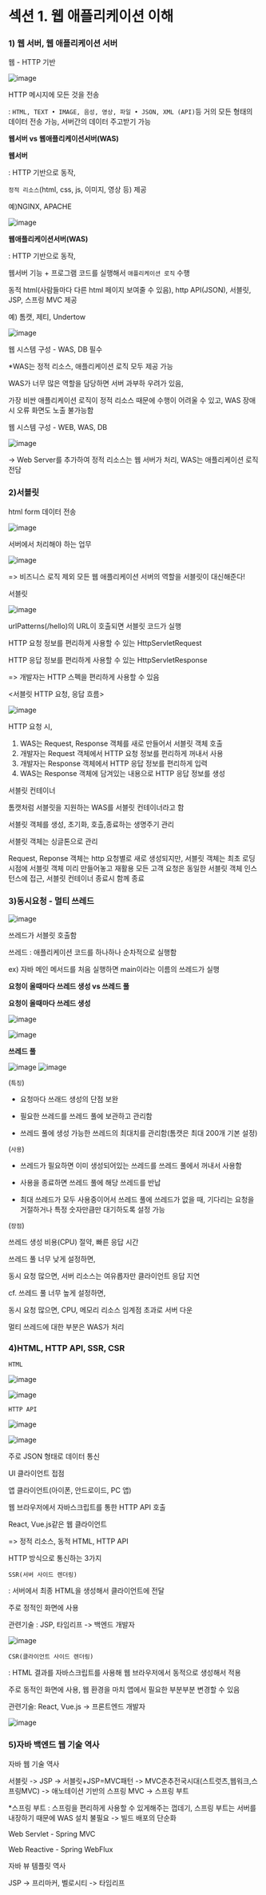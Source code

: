 # 섹션 1. 웹 애플리케이션 이해

### 1) 웹 서버, 웹 애플리케이션 서버

웹 - HTTP 기반

![image](https://user-images.githubusercontent.com/69749222/189489834-04152686-872d-413f-919d-d4cf3b05e0d0.png)

HTTP 메시지에 모든 것을 전송

: `HTML, TEXT • IMAGE, 음성, 영상, 파일 • JSON, XML (API)`등 거의 모든 형태의 데이터 전송 가능, 서버간의 데이터 주고받기 가능



**웹서버 vs 웹애플리케이션서버(WAS)**

**웹서버**

: HTTP 기반으로 동작, 

`정적 리소스`(html, css, js, 이미지, 영상 등) 제공

예)NGINX, APACHE

![image](https://user-images.githubusercontent.com/69749222/189489889-7a853172-c9b5-4f78-aedb-0a4637e8db0f.png)




**웹애플리케이션서버(WAS)**

: HTTP 기반으로 동작, 

웹서버 기능 + 프로그램 코드를 실행해서 `애플리케이션 로직` 수행

동적 html(사람들마다 다른 html 페이지 보여줄 수 있음), http API(JSON), 서블릿, JSP, 스프링 MVC 제공

예) 톰캣, 제티, Undertow

![image](https://user-images.githubusercontent.com/69749222/189489944-25899f05-786e-45b4-8472-4ca48c87a140.png)




웹 시스템 구성 - WAS, DB 필수

*WAS는 정적 리소스, 애플리케이션 로직 모두 제공 가능

WAS가 너무 많은 역할을 담당하면 서버 과부하 우려가 있음, 

가장 비싼 애플리케이션 로직이 정적 리소스 때문에 수행이 어려울 수 있고, WAS 장애 시 오류 화면도 노출 불가능함

웹 시스템 구성 - WEB, WAS, DB

![image](https://user-images.githubusercontent.com/69749222/189490553-e826fcb6-8c26-49e4-866b-0c5c4a31b055.png)


-> Web Server를 추가하여 정적 리소스는 웹 서버가 처리, WAS는 애플리케이션 로직 전담



### 2)서블릿

html form 데이터 전송

![image](https://user-images.githubusercontent.com/69749222/189490563-e39f7f6f-fae5-4ca5-a6ad-c06fcdd5f6ca.png)


서버에서 처리해야 하는 업무

![image](https://user-images.githubusercontent.com/69749222/189490595-9f49044b-444f-485b-ba09-21d9cf659d4b.png)

=> 비즈니스 로직 제외 모든 웹 애플리케이션 서버의 역할을 서블릿이 대신해준다!

서블릿

![image](https://user-images.githubusercontent.com/69749222/189490610-ae669930-bd18-4c6c-9a07-12d58a687f86.png)

urlPatterns(/hello)의 URL이 호출되면 서블릿 코드가 실행

HTTP 요청 정보를 편리하게 사용할 수 있는 HttpServletRequest

HTTP 응답 정보를 편리하게 사용할 수 있는 HttpServletResponse

=> 개발자는  HTTP 스펙을  편리하게 사용할 수 있음



<서블릿 HTTP 요청, 응답 흐름>

![image](https://user-images.githubusercontent.com/69749222/189490640-3a6730d0-2a7c-41e0-9e40-448246940743.png)

HTTP 요청 시,

1) WAS는 Request, Response 객체를 새로 만들어서 서블릿 객체 호출
2) 개발자는 Request 객체에서 HTTP 요청 정보를 편리하게 꺼내서 사용
3) 개발자는 Response 객체에서  HTTP 응답 정보를 편리하게 입력
4) WAS는 Response 객체에 담겨있는 내용으로 HTTP 응답 정보를 생성



서블릿 컨테이너

톰캣처럼 서블릿을 지원하는 WAS를 서블릿 컨테이너라고 함

서블릿 객체를 생성, 초기화, 호츨,종료하는 생명주기 관리

서블릿 객체는 싱글톤으로 관리

Request, Reponse 객체는 http 요청별로 새로 생성되지만, 서블릿 객체는 최초 로딩 시점에 서블릿 객체 미리 만들어놓고 재활용 모든 고객 요청은 동일한 서블릿 객체 인스턴스에 접근, 서블릿 컨테이너 종료시 함께 종료



### 3)동시요청 - 멀티 쓰레드

![image](https://user-images.githubusercontent.com/69749222/189490701-8b0d05f3-7893-4403-b720-6371583aff0a.png)

쓰레드가 서블릿 호출함

쓰레드 : 애플리케이션 코드를 하나하나 순차적으로 실행함

ex) 자바 메인 메서드를 처음 실행하면 main이라는 이름의 쓰레드가 실행


**요청이 올때마다 쓰레드 생성 vs 쓰레드 풀**

**요청이 올때마다 쓰레드 생성**

![image](https://user-images.githubusercontent.com/69749222/189490807-8acd344a-e682-4452-9f7a-cec0a806fbcf.png)


![image](https://user-images.githubusercontent.com/69749222/189490814-45692e59-f45c-4e35-9cd6-5e766aa65020.png)



**쓰레드 풀**

![image](https://user-images.githubusercontent.com/69749222/189490825-ed8768ad-b827-48fe-8d2f-1050fac1f7d9.png)
![image](https://user-images.githubusercontent.com/69749222/189490842-54a6be8d-33b2-43b2-8b36-dd89ee8d22e3.png)


(`특징`)

- 요청마다 쓰래드 생성의 단점 보완

- 필요한 쓰레드를 쓰레드 풀에 보관하고 관리함

- 쓰레드 풀에 생성 가능한 쓰레드의 최대치를 관리함(톰캣은 최대 200개 기본 설정)

(`사용`)

- 쓰레드가 필요하면 이미 생성되어있는 쓰레드를 쓰레드 풀에서 꺼내서 사용함

- 사용을 종료하면 쓰레드 풀에 해당 쓰레드를 반납

- 최대 쓰레드가 모두 사용중이어서 쓰레드 풀에 쓰레드가 없을 때, 기다리는 요청을 거절하거나 특정 숫자만큼만 대기하도록 설정 가능

(`장점`)

쓰레드 생성 비용(CPU) 절약, 빠른 응답 시간



쓰레드 풀 너무 낮게 설정하면,

동시 요청 많으면, 서버 리소스는 여유롭자만 클라이언트 응답 지연


cf. 쓰레드 풀 너무 높게 설정하면,

동시 요청 많으면, CPU, 메모리 리소스 임계점 초과로 서버 다운

멀티 쓰레드에 대한 부분은 WAS가 처리



### 4)HTML, HTTP API, SSR, CSR

`HTML`

![image](https://user-images.githubusercontent.com/69749222/189491064-5ded3fe2-3577-4413-aef7-f2c353fee176.png)

![image](https://user-images.githubusercontent.com/69749222/189491111-f581632b-1106-4f32-abef-0b2b12ce1660.png)

`HTTP API`

![image](https://user-images.githubusercontent.com/69749222/189491159-73095efc-8d21-498c-a723-5725b5ef4817.png)

![image](https://user-images.githubusercontent.com/69749222/189491173-b36dab1d-bfd1-4e98-a1be-6d83e7dd7c61.png)


주로 JSON 형태로 데이터 통신

UI 클라이언트 접점

앱 클라이언트(아이폰, 안드로이드, PC 앱)

웹 브라우저에서 자바스크립트를 통한 HTTP API 호출

React, Vue.js같은 웹 클라이언트



=> 정적 리소스, 동적 HTML, HTTP API

HTTP 방식으로 통신하는 3가지



`SSR(서버 사이드 렌더링)`

: 서버에서 최종 HTML을 생성해서 클라이언트에 전달

주로 정적인 화면에 사용

관련기술 :  JSP, 타임리프 -> 백엔드 개발자

![image](https://user-images.githubusercontent.com/69749222/189491280-3f5c1618-3ba4-4160-96c7-2d787453caf6.png)



`CSR(클라이언트 사이드 렌더링)`

: HTML 결과를 자바스크립트를 사용해 웹 브라우저에서 동적으로 생성해서 적용

주로 동적인 화면에 사용, 웹 환경을 마치 앱에서 필요한 부분부분 변경할 수 있음

관련기술: React, Vue.js -> 프론트엔드 개발자

![image](https://user-images.githubusercontent.com/69749222/189491296-966c7023-f760-4c25-834a-64f1c3e80de5.png)




### 5)자바 백엔드 웹 기술 역사

자바 웹 기술 역사

서블릿 -> JSP -> 서블릿+JSP=MVC패턴 -> MVC춘추전국시대(스트럿츠,웹워크,스프링MVC) -> 애노테이션 기반의 스프링 MVC -> 스프링 부트

*스프링 부트 : 스프링을 편리하게 사용할 수 있게해주는 껍데기, 스프링 부트는 서버를 내장하기 때문에 WAS 설치 불필요 -> 빌드 배포의 단순화

Web Servlet - Spring MVC

Web Reactive - Spring WebFlux




자바 뷰 템플릿 역사

JSP -> 프리마커, 벨로시티 -> 타임리프

